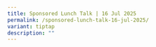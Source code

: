 ```yaml
---
title: Sponsored Lunch Talk | 16 Jul 2025
permalink: /sponsored-lunch-talk-16-jul-2025/
variant: tiptap
description: ""
---
```

<p></p>